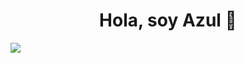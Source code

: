 <div align="center">
<h1 align="center">Hola, soy Azul</a> 👋</h1>
</div>
<img src="https://imgur.com/a/sEYFi82">
